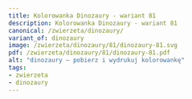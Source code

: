 ```yaml
---
title: Kolorowanka Dinozaury - wariant 81
description: Kolorowanka Dinozaury - wariant 81
canonical: /zwierzeta/dinozaury/
variant_of: dinozaury
image: /zwierzeta/dinozaury/81/dinozaury-81.svg
pdf: /zwierzeta/dinozaury/81/dinozaury-81.pdf
alt: "dinozaury – pobierz i wydrukuj kolorowankę"
tags:
- zwierzeta
- dinozaury
---
```

